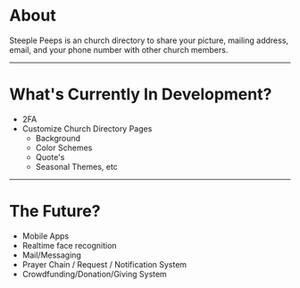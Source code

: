 # About

Steeple Peeps is an church directory to share your picture, mailing address, email, and your phone number with other church members.

---

# What's Currently In Development?

- 2FA
- Customize Church Directory Pages
  - Background
  - Color Schemes
  - Quote's
  - Seasonal Themes, etc

---

# The Future?

- Mobile Apps
- Realtime face recognition
- Mail/Messaging
- Prayer Chain / Request / Notification System
- Crowdfunding/Donation/Giving System